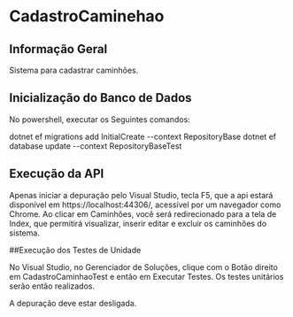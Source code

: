 # CadastroCaminehao

## Informação Geral

Sistema para cadastrar caminhões.

## Inicialização do Banco de Dados
No powershell, executar os Seguintes comandos:

dotnet ef migrations add InitialCreate --context RepositoryBase
dotnet ef database update --context RepositoryBaseTest

## Execução da API

Apenas iniciar a depuração pelo Visual Studio, tecla F5, que a api estará disponível em https://localhost:44306/, acessível por um navegador como Chrome.
Ao clicar em Caminhões, você será redirecionado para a tela de Index, que permitirá visualizar, inserir editar e excluir os caminhões do sistema.

##Execução dos Testes de Unidade

No Visual Studio, no Gerenciador de Soluções, clique com o Botão direito em CadastroCaminhaoTest e então em Executar Testes. Os testes unitários serão então realizados.

A depuração deve estar desligada. 
